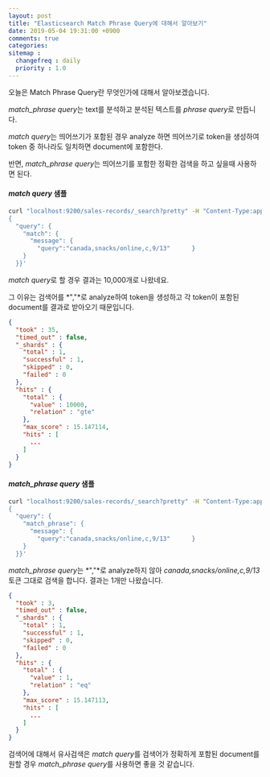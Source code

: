 ```yaml
---
layout: post
title: "Elasticsearch Match Phrase Query에 대해서 알아보기"
date: 2019-05-04 19:31:00 +0900
comments: true
categories: 
sitemap :
  changefreq : daily
  priority : 1.0
---
```


오늘은 Match Phrase Query란 무엇인가에 대해서 알아보겠습니다.

*match_phrase query*는 text를 분석하고 분석된 텍스트를 *phrase query*로 만듭니다.

*match query*는 띄어쓰기가 포함된 경우 analyze 하면 띄어쓰기로 token을 생성하여 token 중 하나라도 일치하면 document에 포함한다.

반면, *match_phrase query*는 띄어쓰기를 포함한 정확한 검색을 하고 싶을때 사용하면 된다.

#### *match query* 샘플
```bash
curl "localhost:9200/sales-records/_search?pretty" -H "Content-Type:application/json" -d '
{
  "query": {
    "match": {
      "message": {
        "query":"canada,snacks/online,c,9/13"      }
    }
  }}'
```

*match query*로 할 경우 결과는 10,000개로 나왔네요.

그 이유는 검색어를 *","*로 analyze하여 token을 생성하고 각 token이 포함된 document를 결과로 받아오기 때문입니다.

```json
{
  "took" : 35,
  "timed_out" : false,
  "_shards" : {
    "total" : 1,
    "successful" : 1,
    "skipped" : 0,
    "failed" : 0
  },
  "hits" : {
    "total" : {
      "value" : 10000,
      "relation" : "gte"
    },
    "max_score" : 15.147114,
    "hits" : [
      ...
    ]
  }
}
```

#### *match_phrase query* 샘플

```bash
curl "localhost:9200/sales-records/_search?pretty" -H "Content-Type:application/json" -d '
{
  "query": {
    "match_phrase": {
      "message": {
        "query":"canada,snacks/online,c,9/13"      }
    }
  }}'
```

*match_phrase query*는 *","*로 analyze하지 않아 *canada,snacks/online,c,9/13* 토큰 그대로 검색을 합니다. 결과는 1개만 나왔습니다.

```json
{
  "took" : 3,
  "timed_out" : false,
  "_shards" : {
    "total" : 1,
    "successful" : 1,
    "skipped" : 0,
    "failed" : 0
  },
  "hits" : {
    "total" : {
      "value" : 1,
      "relation" : "eq"
    },
    "max_score" : 15.147113,
    "hits" : [
      ...
    ]
  }
}
```

검색어에 대해서 유사검색은 *match query*를 검색어가 정확하게 포함된 document를 원할 경우 *match_phrase query*를 사용하면 좋을 것 같습니다.